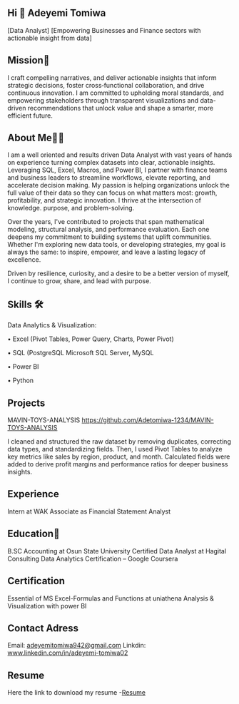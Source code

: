 ## Hi 👋 Adeyemi Tomiwa
[Data Analyst] [Empowering Businesses and Finance sectors with actionable insight from data]
## Mission🎯
I craft compelling narratives, and deliver actionable insights that inform strategic decisions, foster cross‑functional collaboration, and drive continuous innovation. I am committed to upholding moral standards, and empowering stakeholders through transparent visualizations and data-driven recommendations that unlock value and shape a smarter, more efficient future.
## About Me👨‍💻
I am a well oriented and results driven Data Analyst with vast years of hands on experience turning complex datasets into clear, actionable insights. Leveraging SQL, Excel, Macros, and Power BI, I partner with finance teams and business leaders to streamline workflows, elevate reporting, and accelerate decision making. 
My passion is helping organizations unlock the full value of their data so they can focus on what matters most: growth, profitability, and strategic innovation.  I thrive at the intersection of
knowledge. purpose, and problem-solving.

Over the years, I've contributed to projects that span mathematical modeling, structural analysis, and performance
evaluation. Each one deepens my commitment to building systems that uplift communities. Whether I'm exploring new data tools, or developing strategies, my goal is always the same: to inspire, empower, and leave a lasting legacy of excellence. 

Driven by resilience, curiosity, and a desire to be a better version of myself, I continue to grow, share, and lead with purpose.

## Skills 🛠
Data Analytics & Visualization:

•	Excel (Pivot Tables, Power Query, Charts, Power Pivot)

•	SQL (PostgreSQL Microsoft SQL Server, MySQL

•	Power BI

•	Python

## Projects
MAVIN-TOYS-ANALYSIS
https://github.com/Adetomiwa-1234/MAVIN-TOYS-ANALYSIS

I cleaned and structured the raw dataset by removing duplicates, correcting data types, and standardizing fields. 
Then, I used Pivot Tables to analyze key metrics like sales by region, product, and month. 
Calculated fields were added to derive profit margins and performance ratios for deeper business insights.

## Experience 
Intern at WAK Associate as Financial Statement Analyst

## Education📕
B.SC Accounting at Osun State University
Certified Data Analyst at Hagital Consulting
Data Analytics Certification – Google Coursera   

## Certification
Essential of MS Excel-Formulas and Functions at uniathena
Analysis & Visualization with power BI     

## Contact Adress
Email: adeyemitomiwa942@gmail.com
Linkdin: www.linkedin.com/in/adeyemi-tomiwa02

## Resume
Here the link to download my resume -<a href="https://drive.google.com/file/d/1AszlJDQAQh04HIDky9L1R4aiHZJr6Uz7/view?usp=drive_link">Resume</a>
